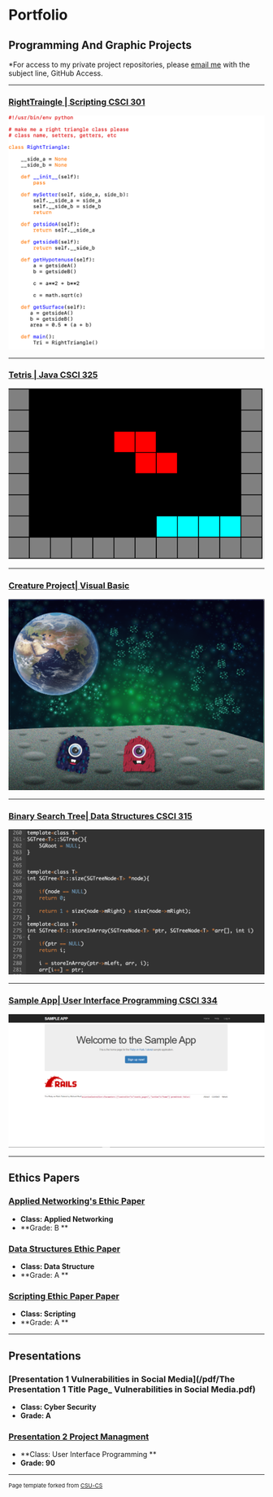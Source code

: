 Portfolio
=========

Programming And Graphic Projects
--------------------

*For access to my private project repositories, please [email me](mailto:mmstewart@csustudent.net?subject=GitHub%20Access) with the subject line, GitHub Access.

---
### [RightTraingle | Scripting CSCI 301](./project1.md)

![Project 1 Thumbnail Name](images/launch.png)

---
### [Tetris | Java CSCI 325](./project2.md)

![Project 2 Thumbnail Name](images/Tetris_Screenshot_crop.png)

---
### [Creature Project| Visual Basic](./project3.md)

![Project 3 Thumbnail Name](images/cg.png)

---
### [Binary Search Tree| Data Structures CSCI 315](./project4.md)

![Project 4 Thumbnail Name](images/Tree.png)

---
### [Sample App| User Interface Programming CSCI 334](./project5.md)

![Project 5 Thumbnail Name](images/home_page_sampleApp.png)

---

Ethics Papers
-------------

### [Applied Networking's Ethic Paper](/pdf/Lin_Ethics_Paper.pdf)

-   **Class: Applied Networking**  
-   **Grade: B **

### [Data Structures Ethic Paper](/pdf/West_Ethics_Paper.pdf)

-   **Class: Data Structure**  
-   **Grade: A **

### [Scripting Ethic Paper Paper ](/pdf/Session_Ethic_Paper.pdf)

-   **Class: Scripting** 
-   **Grade: A **

---
Presentations
-------------

### [Presentation 1 Vulnerabilities in Social Media](/pdf/The Presentation 1 Title Page_ Vulnerabilities in Social Media.pdf)

- **Class: Cyber Security** 
- **Grade: A**


### [Presentation 2 Project Managment](/pdf/sample_presentation.pdf)

- **Class: User Interface Programming ** 
- **Grade: 90**

---

<p style="font-size:11px">Page template forked from <a href="https://github.com/csu-cs/csci-portfolio">CSU-CS</a></p>
<!-- Remove above link if you don't want to attributive -->
